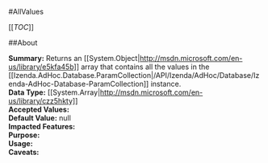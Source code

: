 #AllValues

[[_TOC_]]

##About

**Summary:** Returns an [[System.Object|http://msdn.microsoft.com/en-us/library/e5kfa45b]] array that contains all the values  in the [[Izenda.AdHoc.Database.ParamCollection|/API/Izenda/AdHoc/Database/Izenda-AdHoc-Database-ParamCollection]] instance.  
**Data Type:** [[System.Array|http://msdn.microsoft.com/en-us/library/czz5hkty]]  
**Accepted Values:**   
**Default Value:** null  
**Impacted Features:**   
**Purpose:**   
**Usage:**   
**Caveats:**   

